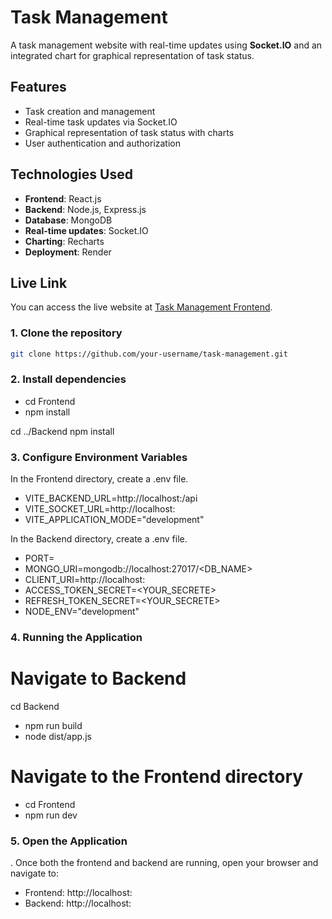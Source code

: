 # Task Management

A task management website with real-time updates using **Socket.IO** and an integrated chart for graphical representation of task status.

## Features

- Task creation and management
- Real-time task updates via Socket.IO
- Graphical representation of task status with charts
- User authentication and authorization

## Technologies Used

- **Frontend**: React.js
- **Backend**: Node.js, Express.js
- **Database**: MongoDB
- **Real-time updates**: Socket.IO
- **Charting**: Recharts
- **Deployment**: Render

## Live Link

You can access the live website at [Task Management Frontend](https://taskmanagement-frontend-5zcf.onrender.com).

### 1. Clone the repository

```bash
git clone https://github.com/your-username/task-management.git
```

### 2. Install dependencies

- cd Frontend
- npm install

cd ../Backend
npm install

### 3. Configure Environment Variables

In the Frontend directory, create a .env file.

- VITE_BACKEND_URL=http://localhost:<PORT>/api
- VITE_SOCKET_URL=http://localhost:<PORT>
- VITE_APPLICATION_MODE="development"

In the Backend directory, create a .env file.

- PORT=<PORT>
- MONGO_URI=mongodb://localhost:27017/<DB_NAME>
- CLIENT_URI=http://localhost:<PORT>
- ACCESS_TOKEN_SECRET=<YOUR_SECRETE>
- REFRESH_TOKEN_SECRET=<YOUR_SECRETE>
- NODE_ENV="development"

### 4. Running the Application

# Navigate to Backend 
cd Backend
- npm run build
- node dist/app.js

# Navigate to the Frontend directory
- cd Frontend
- npm run dev

### 5.  Open the Application

. Once both the frontend and backend are running, open your browser and navigate to:

- Frontend: http://localhost:<PORT>
- Backend: http://localhost:<PORT>

